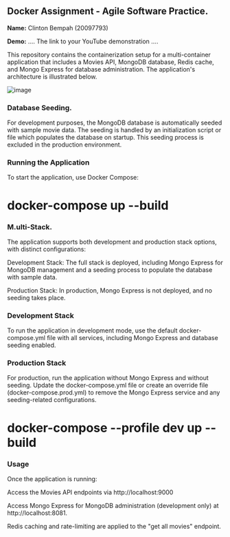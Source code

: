 ## Docker Assignment - Agile Software Practice.

__Name:__ Clinton Bempah (20097793)

__Demo:__ .... The link to your YouTube demonstration ....

This repository contains the containerization setup for a multi-container application that includes a Movies API, MongoDB database, Redis cache, and Mongo Express for database administration. The application's architecture is illustrated below.

![image](https://github.com/user-attachments/assets/c2e03bed-6c19-4392-9fde-9909d2ebb4aa)


### Database Seeding.

For development purposes, the MongoDB database is automatically seeded with sample movie data. The seeding is handled by an initialization script or file which populates the database on startup. This seeding process is excluded in the production environment.

### Running the Application
To start the application, use Docker Compose:

# docker-compose up --build


### M.ulti-Stack.
The application supports both development and production stack options, with distinct configurations:

Development Stack: The full stack is deployed, including Mongo Express for MongoDB management and a seeding process to populate the database with sample data.

Production Stack: In production, Mongo Express is not deployed, and no seeding takes place.

### Development Stack
To run the application in development mode, use the default docker-compose.yml file with all services, including Mongo Express and database seeding enabled.

### Production Stack

For production, run the application without Mongo Express and without seeding. Update the docker-compose.yml file or create an override file (docker-compose.prod.yml) to remove the Mongo Express service and any seeding-related configurations.

# docker-compose --profile dev up --build

### Usage

Once the application is running:

Access the Movies API endpoints via http://localhost:9000

Access Mongo Express for MongoDB administration (development only) at http://localhost:8081.

Redis caching and rate-limiting are applied to the "get all movies" endpoint.




